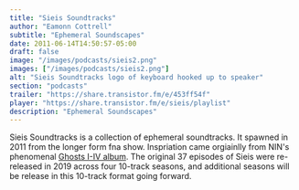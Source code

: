 ```yaml
---
title: "Sieis Soundtracks"
author: "Eamonn Cottrell"
subtitle: "Ephemeral Soundscapes"
date: 2011-06-14T14:50:57-05:00
draft: false
image: "/images/podcasts/sieis2.png"
images: ["/images/podcasts/sieis2.png"]
alt: "Sieis Soundtracks logo of keyboard hooked up to speaker"
section: "podcasts"
trailer: "https://share.transistor.fm/e/453ff54f"
player: "https://share.transistor.fm/e/sieis/playlist"
description: "Ephemeral Soundscapes"
---
```


Sieis Soundtracks is a collection of ephemeral soundtracks. It spawned in 2011 from the longer form fna show. Inspriation came orgiainlly from NIN's phenomenal [Ghosts I-IV album](https://www.nin.wiki/Ghosts). The original 37 episodes of Sieis were re-released in 2019 across four 10-track seasons, and additional seasons will be release in this 10-track format going forward.